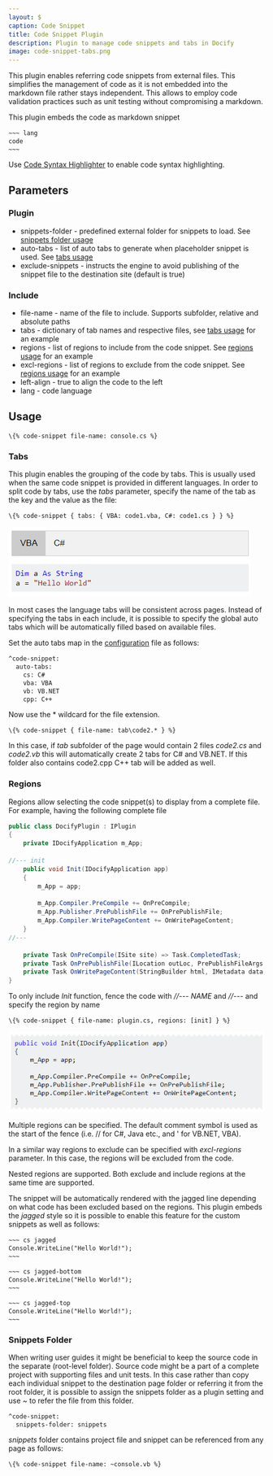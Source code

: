 ```yaml
---
layout: $
caption: Code Snippet
title: Code Snippet Plugin
description: Plugin to manage code snippets and tabs in Docify
image: code-snippet-tabs.png
---
```

This plugin enables referring code snippets from external files. This simplifies the management of code as it is not embedded into the markdown file rather stays independent. This allows to employ code validation practices such as unit testing without compromising a markdown.

This plugin embeds the code as markdown snippet

```
~~~ lang
code
~~~
```

Use [Code Syntax Highlighter](/standard-library/plugins/code-syntax-highlighter/) to enable code syntax highlighting.

## Parameters

### Plugin

* snippets-folder - predefined external folder for snippets to load. See [snippets folder usage](#snippets-folder)
* auto-tabs - list of auto tabs to generate when placeholder snippet is used. See [tabs usage](#tabs)
* exclude-snippets - instructs the engine to avoid publishing of the snippet file to the destination site (default is true)

### Include

* file-name - name of the file to include. Supports subfolder, relative and absolute paths
* tabs - dictionary of tab names and respective files, see [tabs usage](#tabs) for an example
* regions - list of regions to include from the code snippet. See [regions usage](#tabs) for an example
* excl-regions - list of regions to exclude from the code snippet. See [regions usage](#tabs) for an example 
* left-align - true to align the code to the left
* lang - code language

## Usage

~~~
\{% code-snippet file-name: console.cs %}
~~~

### Tabs

This plugin enables the grouping of the code by tabs. This is usually used when the same code snippet is provided in different languages. In order to split code by tabs, use the *tabs* parameter, specify the name of the tab as the key and the value as the file:

~~~
\{% code-snippet { tabs: { VBA: code1.vba, C#: code1.cs } } %}
~~~

![Code displayed in tabs](code-snippet-tabs.png)

In most cases the language tabs will be consistent across pages. Instead of specifying the tabs in each include, it is possible to specify the global auto tabs which will be automatically filled based on available files.

Set the auto tabs map in the [configuration](/configuration/) file as follows:

~~~
^code-snippet:
  auto-tabs: 
    cs: C#
    vba: VBA
    vb: VB.NET
    cpp: C++
~~~

Now use the * wildcard for the file extension.

~~~
\{% code-snippet { file-name: tab\code2.* } %}
~~~

In this case, if *tab* subfolder of the page would contain 2 files *code2.cs* and *code2.vb* this will automatically create 2 tabs for C# and VB.NET. If this folder also contains code2.cpp C++ tab will be added as well.

### Regions

Regions allow selecting the code snippet(s) to display from a complete file. For example, having the following complete file

~~~ cs
public class DocifyPlugin : IPlugin
{
    private IDocifyApplication m_App;

//--- init
    public void Init(IDocifyApplication app)
    {
        m_App = app;
        
        m_App.Compiler.PreCompile += OnPreCompile;
        m_App.Publisher.PrePublishFile += OnPrePublishFile;
        m_App.Compiler.WritePageContent += OnWritePageContent;
    }
//---

    private Task OnPreCompile(ISite site) => Task.CompletedTask;
    private Task OnPrePublishFile(ILocation outLoc, PrePublishFileArgs args) => Task.CompletedTask;
    private Task OnWritePageContent(StringBuilder html, IMetadata data, string url) => Task.CompletedTask;
}
~~~

To only include *Init* function, fence the code with *//--- NAME* and *//---* and specify the region by name

~~~
\{% code-snippet { file-name: plugin.cs, regions: [init] } %}
~~~

![Rendered region of code snippet](code-snippet-region.png)

Multiple regions can be specified. The default comment symbol is used as the start of the fence (i.e. // for C#, Java etc., and ' for VB.NET, VBA).

In a similar way regions to exclude can be specified with *excl-regions* parameter. In this case, the regions will be excluded from the code.

Nested regions are supported. Both exclude and include regions at the same time are supported.

The snippet will be automatically rendered with the jagged line depending on what code has been excluded based on the regions. This plugin embeds the *jagged* style so it is possible to enable this feature for the custom snippets as well as follows:

```
~~~ cs jagged
Console.WriteLine("Hello World!");
~~~
```

```
~~~ cs jagged-bottom
Console.WriteLine("Hello World!");
~~~
```

```
~~~ cs jagged-top
Console.WriteLine("Hello World!");
~~~
```

### Snippets Folder

When writing user guides it might be beneficial to keep the source code in the separate (root-level folder). Source code might be a part of a complete project with supporting files and unit tests. In this case rather than copy each individual snippet to the destination page folder or referring it from the root folder, it is possible to assign the snippets folder as a plugin setting and use *~* to refer the file from this folder.

~~~
^code-snippet:
  snippets-folder: snippets
~~~

*snippets* folder contains project file and snippet can be referenced from any page as follows:

~~~
\{% code-snippet file-name: ~console.vb %}
~~~